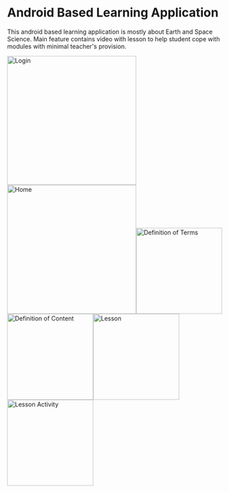 # Android Based Learning Application

This android based learning application is mostly about Earth and Space Science. Main feature contains video with lesson to help student cope with modules with minimal teacher's provision.

<img src="https://user-images.githubusercontent.com/79371033/153740397-2499875f-984f-4988-bbf2-bcf308e14877.jpg" alt="Login" width="300"/><img src="https://user-images.githubusercontent.com/79371033/153740742-0c726501-10a5-4d46-8f6c-d2233f06b714.jpg" alt="Home" width="300"/><img src="https://user-images.githubusercontent.com/79371033/153740405-87160e54-e6c1-4e92-9d05-54e48d7fd3e1.jpg" alt="Definition of Terms" width="200"/><img src="https://user-images.githubusercontent.com/79371033/158021394-6ce47f91-7418-4c39-a184-17baeaa0b273.jpg" alt="Definition of Content" width="200"/><img src="https://user-images.githubusercontent.com/79371033/153740757-16aa1fa7-d850-4f9c-9a87-d2df016e15cd.jpg" alt="Lesson" width="200"/><img src="https://user-images.githubusercontent.com/79371033/153740743-67ae1d17-3b2a-421a-b048-ca15d5f78b71.jpg" alt="Lesson Activity" width="200"/>


